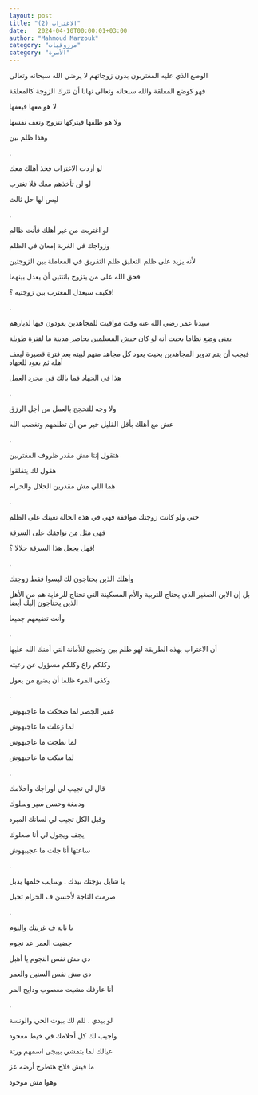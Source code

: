 ```yaml
---
layout: post
title: "الاغتراب (2)"
date:   2024-04-10T00:00:01+03:00
author: "Mahmoud Marzouk"
category: "مرزوقيات"
category: "الأسرة"
---
```



الوضع الذي عليه المغتربون بدون زوجاتهم لا يرضي الله
سبحانه وتعالى

فهو كوضع المعلقة والله سبحانه وتعالى نهانا أن نترك
الزوجة كالمعلقة

لا هو معها فيعفها

ولا هو طلقها فيتركها تتزوج وتعف نفسها

وهذا ظلم بين

.

لو أردت الاغتراب فخذ أهلك معك

لو لن تأخذهم معك فلا تغترب

ليس لها حل ثالث

.

لو اغتربت من غير أهلك فأنت ظالم

وزواجك في الغربة إمعان في الظلم

لأنه يزيد على ظلم التعليق ظلم التفريق في المعاملة بين
الزوجتين

فحق الله على من يتزوج باثنتين أن يعدل بينهما

فكيف سيعدل المغترب بين زوجتيه ؟!

.

سيدنا عمر رضي الله عنه وقت مواقيت للمجاهدين يعودون فيها
لديارهم

يعني وضع نظاما بحيث أنه لو كان جيش المسلمين يحاصر مدينة
ما لفترة طويلة

فيجب أن يتم تدوير المجاهدين بحيث يعود كل مجاهد منهم
لبيته بعد فترة قصيرة ليعف أهله ثم يعود للجهاد

هذا في الجهاد فما بالك في مجرد العمل

.

ولا وجه للتحجج بالعمل من أجل الرزق

عش مع أهلك بأقل القليل خير من أن تظلمهم وتغضب
الله

.

هتقول إنتا مش مقدر ظروف المغتربين

هقول لك يتفلقوا

هما اللي مش مقدرين الحلال والحرام

.

حتي ولو كانت زوجتك موافقة فهي في هذه الحالة تعينك على
الظلم

فهي مثل من توافقك على السرقة

فهل يجعل هذا السرقة حلالا ؟!

.

وأهلك الذين يحتاجون لك ليسوا فقط زوجتك

بل إن الابن الصغير الذي يحتاج للتربية والأم المسكينة
التي تحتاج للرعاية هم من الأهل الذين يحتاجون إليك أيضا

وأنت تضيعهم جميعا

.

أن الاغتراب بهذه الطريقة لهو ظلم بين وتضييع للأمانة التي
أمنك الله عليها

وكلكم راع وكلكم مسؤول عن رعيته

وكفى المرء ظلما أن يضيع من يعول

.

غفير الجصر لما ضحكت ما عاجبهوش

لما زعلت ما عاجبهوش

لما نطجت ما عاجبهوش

لما سكت ما عاجبهوش

.

قال لي تجيب لي أوراجك وأحلامك

ودمغة وحسن سير وسلوك

وقبل الكل تجيب لي لسانك المبرد

يجف ويجول لي أنا صعلوك

ساعتها أنا جلت ما عجيبهوش

.

يا شايل بؤجتك بيدك . وسايب حلمها يدبل

صرمت الناجة لأحسن ف الحرام تحبل

.

يا تايه ف غربتك والنوم

جضيت العمر عد نجوم

دي مش نفس النجوم يا أهبل

دي مش نفس السنين والعمر

أنا عارفك مشيت مغصوب ودايج المر

.

لو بيدي . للم لك بيوت الحي والونسة

واجيب لك كل أحلامك في خيط معجود

عيالك لما بتمشي بيبجى اسمهم ورثة

ما فيش فلاح هتطرح أرضه عز

وهوا مش موجود
